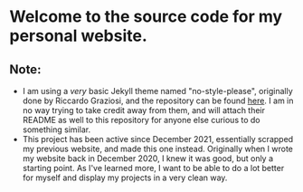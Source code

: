 # Welcome to the source code for my personal website. 
## Note: 
- I am using a _very_ basic Jekyll theme named "no-style-please", originally done by Riccardo Graziosi, and the repository can be found [here](https://github.com/riggraz/no-style-please). I am in no way trying to take credit away from them, and will attach their README as well to this repository for anyone else curious to do something similar. 
- This project has been active since December 2021, essentially scrapped my previous website, and made this one instead. Originally when I wrote my website back in December 2020, I knew it was good, but only a starting point. As I've learned more, I want to be able to do a lot better for myself and display my projects in a very clean way. 